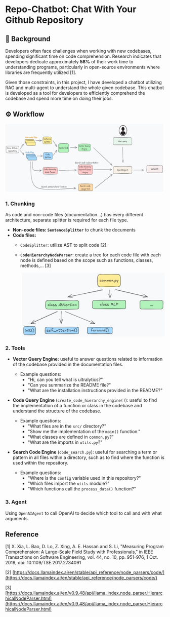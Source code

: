 # Repo-Chatbot: Chat With Your Github Repository

## 🤖 Background

Developers often face challenges when working with new codebases, spending significant time on code comprehension. Research indicates that developers dedicate approximately **58%** of their work time to understanding programs, particularly in open-source environments where libraries are frequently utilized [1].

Given those constraints, in this project, I have developed a chatbot utilizing RAG and multi-agent to understand the whole given codebase. This chatbot is developed as a tool for developers to efficiently comprehend the codebase and spend more time on doing their jobs.

## ⚙️ Workflow

![image.png](image.png)

### 1. Chunking

As code and non-code files (documentation…) has every different architecture, separate splitter is required for each file type. 

- **Non-code files: `SentenceSplitter`** to chunk the documents
- **Code files:**
    - `CodeSplitter`: utilize AST to split code [2].
    - **`CodeHierarchyNodeParser`**: create a tree for each code file with each node is defined based on the scope such as functions, classes, methods,… [3]
        
        ![image.png](image%201.png)
        

### 2. Tools

- **Vector Query Engine:** useful to answer questions related to information of the codebase provided in the documentation files.
    - Example questions:
        - "Hi, can you tell what is ultralytics?"
        - "Can you summarize the README file?"
        - "What are the installation instructions provided in the README?"

- **Code Query Engine** (`create_code_hierarchy_engine()`): useful to find the implementation of a function or class in the codebase and understand the structure of the codebase.
    - Example questions:
        - "What files are in the `src/` directory?"
        - "Show me the implementation of the `main()` function."
        - "What classes are defined in `common.py`?"
        - "What are the imports in `utils.py`?"

- **Search Code Engine** (`code_search.py`):  useful for searching a term or pattern in all files within a directory, such as to find where the function is used within the repository.
    - Example questions:
        - "Where is the `config` variable used in this repository?"
        - "Which files import the `utils` module?"
        - "Which functions call the `process_data()` function?"

### 3. Agent

Using `OpenAIAgent` to call OpenAI to decide which tool to call and with what arguments.

## Reference

[1] X. Xia, L. Bao, D. Lo, Z. Xing, A. E. Hassan and S. Li, "Measuring Program Comprehension: A Large-Scale Field Study with Professionals," in IEEE Transactions on Software Engineering, vol. 44, no. 10, pp. 951-976, 1 Oct. 2018, doi: 10.1109/TSE.2017.2734091

[2] [https://docs.llamaindex.ai/en/stable/api_reference/node_parsers/code/](https://docs.llamaindex.ai/en/stable/api_reference/node_parsers/code/)

[3] [https://docs.llamaindex.ai/en/v0.9.48/api/llama_index.node_parser.HierarchicalNodeParser.html](https://docs.llamaindex.ai/en/v0.9.48/api/llama_index.node_parser.HierarchicalNodeParser.html)
